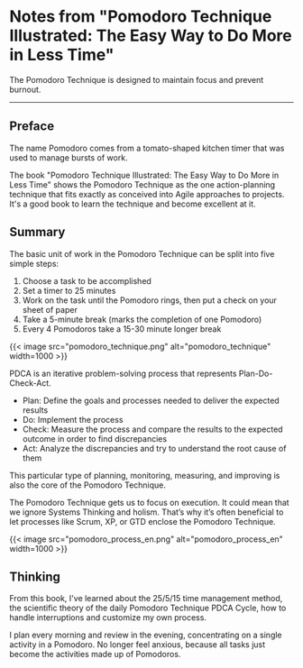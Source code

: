 # Notes from "Pomodoro Technique Illustrated: The Easy Way to Do More in Less Time"


The Pomodoro Technique is designed to maintain focus and prevent burnout.

<!--more-->

---

## Preface

The name Pomodoro comes from a tomato-shaped kitchen timer that was used to manage bursts of work. 

The book "Pomodoro Technique Illustrated: The Easy Way to Do More in Less Time" shows the Pomodoro Technique as the one action-planning technique that fits exactly as conceived into Agile approaches to projects. It's a good book to learn the technique and become excellent at it.

## Summary

The basic unit of work in the Pomodoro Technique can be split into five simple steps:

1. Choose a task to be accomplished
2. Set a timer to 25 minutes
3. Work on the task until the Pomodoro rings, then put a check on your sheet of paper
4. Take a 5-minute break (marks the completion of one Pomodoro)
5. Every 4 Pomodoros take a 15-30 minute longer break

{{< image src="pomodoro_technique.png" alt="pomodoro_technique" width=1000 >}}

PDCA is an iterative problem-solving process that represents Plan-Do-Check-Act.

+ Plan: Define the goals and processes needed to deliver the expected results
+ Do: Implement the process
+ Check: Measure the process and compare the results to the expected outcome in order to find discrepancies
+ Act: Analyze the discrepancies and try to understand the root cause of them

This particular type of planning, monitoring, measuring, and improving is also the core of the Pomodoro Technique.

The Pomodoro Technique gets us to focus on execution. It could mean that we ignore Systems Thinking and holism. That’s why it’s often beneficial to let processes like Scrum, XP, or GTD enclose the Pomodoro Technique.

{{< image src="pomodoro_process_en.png" alt="pomodoro_process_en" width=1000 >}}

## Thinking

From this book, I've learned about the 25/5/15 time management method, the scientific theory of the daily Pomodoro Technique PDCA Cycle, how to handle interruptions and customize my own process.

I plan every morning and review in the evening, concentrating on a single activity in a Pomodoro. No longer feel anxious, because all tasks just become the activities made up of Pomodoros. 

